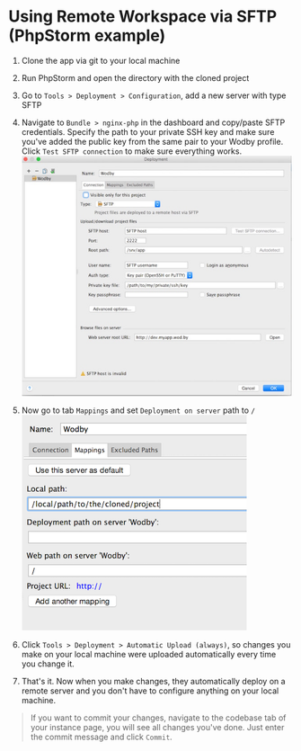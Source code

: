 # Using Remote Workspace via SFTP (PhpStorm example)

1. Clone the app via git to your local machine

2. Run PhpStorm and open the directory with the cloned project

3. Go to `Tools > Deployment > Configuration`, add a new server with type SFTP

4. Navigate to `Bundle > nginx-php` in the dashboard and copy/paste SFTP credentials. Specify the path to your private SSH key and make sure you've added the public key from the same pair to your Wodby profile. Click `Test SFTP connection` to make sure everything works.
<br>![](images/phpstorm-wodby-deployment.jpg)

5. Now go to tab `Mappings` and set `Deployment on server` path to `/`
<br>![](images/wodby-sftp-mappings.png)

6. Click `Tools > Deployment > Automatic Upload (always)`, so changes you make on your local machine were uploaded automatically every time you change it.

7. That's it. Now when you make changes, they automatically deploy on a remote server and you don't have to configure anything on your local machine.

> If you want to commit your changes, navigate to the codebase tab of your instance page, you will see all changes you've done. Just enter the commit message and click `Commit`.
